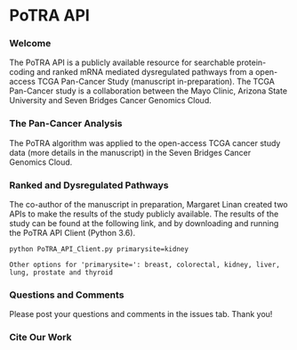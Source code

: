 <h1> PoTRA API </h1>

<h3> Welcome </h3>
<p>The PoTRA API is a publicly available resource for searchable protein-coding and ranked mRNA mediated dysregulated pathways from a open-access TCGA Pan-Cancer Study (manuscript in-preparation). The TCGA Pan-Cancer study is a collaboration between the Mayo Clinic, Arizona State University and Seven Bridges Cancer Genomics Cloud. </p>

<h3> The Pan-Cancer Analysis </h3>
<p>The PoTRA algorithm was applied to the open-access TCGA cancer study data (more details in the manuscript) in the Seven Bridges Cancer Genomics Cloud. </p>

<h3> Ranked and Dysregulated Pathways </h3>
<p>The co-author of the manuscript in preparation, Margaret Linan created two APIs to make the results of the study publicly available.
 The results of the study can be found at the following link, and by downloading and running the PoTRA API Client (Python 3.6). </p>
 
    python PoTRA_API_Client.py primarysite=kidney
    
    Other options for 'primarysite=': breast, colorectal, kidney, liver, lung, prostate and thyroid
<h3>Questions and Comments</h3>
Please post your questions and comments in the issues tab. Thank you!


<h3>Cite Our Work</h3>
